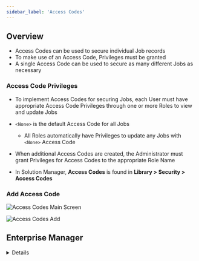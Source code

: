 ```yaml
---
sidebar_label: 'Access Codes'
---
```


## Overview

* Access Codes can be used to secure individual Job records 
* To make use of an Access Code, Privileges must be granted 
* A single Access Code can be used to secure as many different Jobs as necessary

### Access Code Privileges

* To implement Access Codes for securing Jobs, each User must have appropriate Access Code Privileges through one or more Roles to view and update Jobs
* ```<None>``` is the default Access Code for all Jobs
    * All Roles automatically have Privileges to update any Jobs with ```<None>``` Access Code
* When additional Access Codes are created, the Administrator must grant Privileges for Access Codes to the appropriate Role Name

* In Solution Manager, **Access Codes** is found in **Library > Security > Access Codes**

### Add Access Code


![Access Codes Main Screen](../static/imgbasic/access-codes-main.png)


![Access Codes Add](../static/imgbasic/sm-access-codes-add.png)


## Enterprise Manager

<details>

* In Enterprise Manager, **Access Codes** is found in **Security > Access Codes**

### Access Codes

![Access Codes Main Screen](../static/imgbasic/312.png)

### Access Code Privileges

![Access Codes Privileges](../static/imgbasic/313.png)

### Job Master

![Access Codes in Job Master](../static/imgbasic/314.png)

</details>